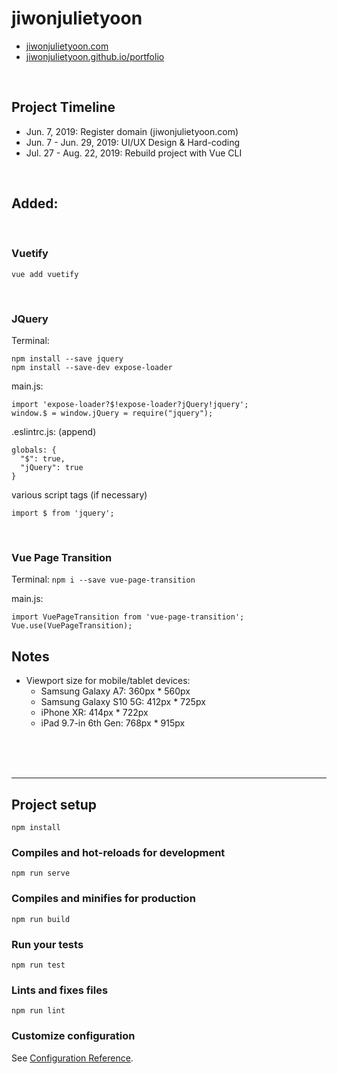 # jiwonjulietyoon

- [jiwonjulietyoon.com](https://www.jiwonjulietyoon.com)
- [jiwonjulietyoon.github.io/portfolio](https://jiwonjulietyoon.github.io/portfolio)

<br>

## Project Timeline
- Jun. 7, 2019: Register domain (jiwonjulietyoon.com)
- Jun. 7 - Jun. 29, 2019: UI/UX Design & Hard-coding
- Jul. 27 - Aug. 22, 2019: Rebuild project with Vue CLI

<br>


## Added:

<br>

### Vuetify
`vue add vuetify`

<br>

### JQuery
Terminal:
```
npm install --save jquery
npm install --save-dev expose-loader
```

main.js:
```
import 'expose-loader?$!expose-loader?jQuery!jquery';
window.$ = window.jQuery = require("jquery");
```

.eslintrc.js: (append)
```
globals: {
  "$": true,
  "jQuery": true
}

```

various script tags (if necessary)
```
import $ from 'jquery';
```

<br>

### Vue Page Transition
Terminal: 
`npm i --save vue-page-transition`

main.js:
```import VuePageTransition from 'vue-page-transition';
import VuePageTransition from 'vue-page-transition';
Vue.use(VuePageTransition);
```





## Notes

- Viewport size for mobile/tablet devices:
  - Samsung Galaxy A7: 360px * 560px
  - Samsung Galaxy S10 5G: 412px * 725px
  - iPhone XR: 414px * 722px
  - iPad 9.7-in 6th Gen: 768px * 915px





<br>
<br>
<br>





---------------------------

## Project setup
```
npm install
```

### Compiles and hot-reloads for development
```
npm run serve
```

### Compiles and minifies for production
```
npm run build
```

### Run your tests
```
npm run test
```

### Lints and fixes files
```
npm run lint
```

### Customize configuration
See [Configuration Reference](https://cli.vuejs.org/config/).

